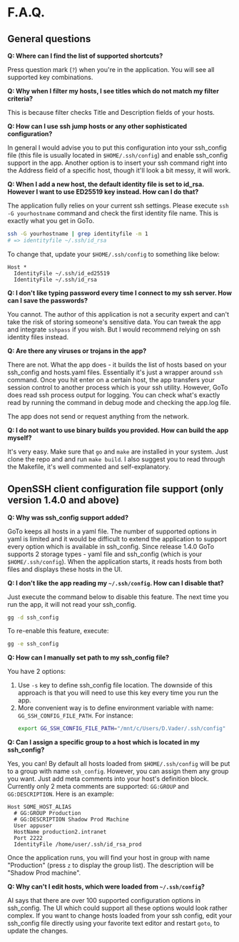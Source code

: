 # F.A.Q. #

## General questions ##

**Q: Where can I find the list of supported shortcuts?**

Press question mark (`?`) when you're in the application. You will see all supported key combinations.

**Q: Why when I filter my hosts, I see titles which do not match my filter criteria?**

This is because filter checks Title and Description fields of your hosts.

**Q: How can I use ssh jump hosts or any other sophisticated configuration?**

In general I would advise you to put this configuration into your ssh_config file (this file is usually located in `$HOME/.ssh/config`) and enable ssh_config support in the app. Another option is to insert your ssh command right into the Address field of a specific host, though it'll look a bit messy, it will work.

**Q: When I add a new host, the default identity file is set to id_rsa. However I want to use ED25519 key instead. How can I do that?**

The application fully relies on your current ssh settings. Please execute `ssh -G yourhostname` command and check the first identity file name. This is exactly what you get in GoTo.
```bash
ssh -G yourhostname | grep identityfile -m 1
# => identityfile ~/.ssh/id_rsa
```
To change that, update your `$HOME/.ssh/config` to something like below:
```
Host *
  IdentityFile ~/.ssh/id_ed25519
  IdentityFile ~/.ssh/id_rsa
```

**Q: I don't like typing password every time I connect to my ssh server. How can I save the passwords?**

You cannot. The author of this application is not a security expert and can't take the risk of storing someone's sensitive data. You can tweak the app and integrate `sshpass` if you wish. But I would recommend relying on ssh identity files instead.

**Q: Are there any viruses or trojans in the app?**

There are not. What the app does - it builds the list of hosts based on your ssh_config and hosts.yaml files. Essentially it's just a wrapper around `ssh` command. Once you hit enter on a certain host, the app transfers your session control to another process which is your ssh utility. However, GoTo does read ssh process output for logging. You can check what's exactly read by running the command in debug mode and checking the app.log file.

The app does not send or request anything from the network.

**Q: I do not want to use binary builds you provided. How can build the app myself?**

It's very easy. Make sure that `go` and `make` are installed in your system. Just clone the repo and and run `make build`. I also suggest you to read through the Makefile, it's well commented and self-explanatory.

## OpenSSH client configuration file support (only version 1.4.0 and above) ##

**Q: Why was ssh_config support added?**

GoTo keeps all hosts in a yaml file. The number of supported options in yaml is limited and it would be difficult to extend the application to support every option which is available in ssh_config. Since release 1.4.0 GoTo supports 2 storage types - yaml file and ssh_config (which is your `$HOME/.ssh/config`). When the application starts, it reads hosts from both files and displays these hosts in the UI.

**Q: I don't like the app reading my `~/.ssh/config`. How can I disable that?**

Just execute the command below to disable this feature. The next time you run the app, it will not read your ssh_config.
```bash
gg -d ssh_config
```
To re-enable this feature, execute:
```bash
gg -e ssh_config
```

**Q: How can I manually set path to my ssh_config file?**

You have 2 options:
1. Use `-s` key to define ssh_config file location. The downside of this approach is that you will need to use this key every time you run the app.
2. More convenient way is to define environment variable with name: `GG_SSH_CONFIG_FILE_PATH`. For instance:
    ```bash
    export GG_SSH_CONFIG_FILE_PATH="/mnt/c/Users/D.Vader/.ssh/config"
    ```

**Q: Can I assign a specific group to a host which is located in my ssh_config?**

Yes, you can! By default all hosts loaded from `$HOME/.ssh/config` will be put to a group with name `ssh_config`. However, you can assign them any group you want. Just add meta comments into your host's definition block. Currently only 2 meta comments are supported: `GG:GROUP` and `GG:DESCRIPTION`. Here is an example:

```
Host SOME_HOST_ALIAS
  # GG:GROUP Production
  # GG:DESCRIPTION Shadow Prod Machine
  User appuser
  HostName production2.intranet
  Port 2222
  IdentityFile /home/user/.ssh/id_rsa_prod
```

Once the application runs, you will find your host in group with name "Production" (press `z` to display the group list). The description will be "Shadow Prod machine".

**Q: Why can't I edit hosts, which were loaded from `~/.ssh/config`?**

AI says that there are over 100 supported configuration options in ssh_config. The UI which could support all these options would look rather complex. If you want to change hosts loaded from your ssh config, edit your ssh_config file directly using your favorite text editor and restart `goto`, to update the changes.
